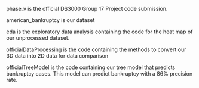 phase_v is the official DS3000 Group 17 Project code submission.

american_bankruptcy is our dataset

eda is the exploratory data analysis containing the code for the heat map
of our unprocessed dataset.

officialDataProcessing is the code containing the methods to convert
our 3D data into 2D data for data comparison

officialTreeModel is the code containing our tree model that predicts bankruptcy cases.
This model can predict bankruptcy with a 86% precision rate.
